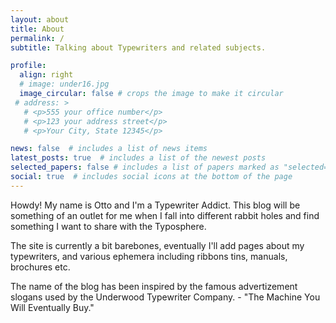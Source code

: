 ```yaml
---
layout: about
title: About
permalink: /
subtitle: Talking about Typewriters and related subjects.

profile:
  align: right
  # image: under16.jpg
  image_circular: false # crops the image to make it circular
 # address: >
   # <p>555 your office number</p>
   # <p>123 your address street</p>
   # <p>Your City, State 12345</p>

news: false  # includes a list of news items
latest_posts: true  # includes a list of the newest posts
selected_papers: false # includes a list of papers marked as "selected={true}"
social: true  # includes social icons at the bottom of the page
---
```


Howdy! My name is Otto and I'm a Typewriter Addict. This blog will be something of an outlet for me when I fall into different rabbit holes and find something I want to share with the Typosphere. 

The site is currently a bit barebones, eventually I'll add pages about my typewriters, and various ephemera including ribbons tins, manuals, brochures etc.

The name of the blog has been inspired by the famous advertizement slogans used by the Underwood Typewriter Company. - "The Machine You Will Eventually Buy."
